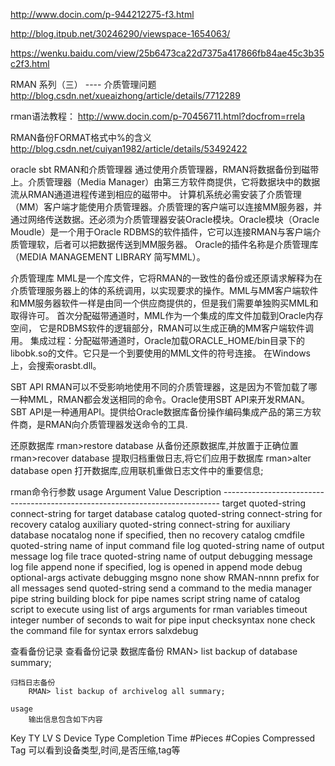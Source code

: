 http://www.docin.com/p-944212275-f3.html

http://blog.itpub.net/30246290/viewspace-1654063/

https://wenku.baidu.com/view/25b6473ca22d7375a417866fb84ae45c3b35c2f3.html




RMAN 系列（三） ---- 介质管理问题
http://blog.csdn.net/xueaizhong/article/details/7712289

rman语法教程：
http://www.docin.com/p-70456711.html?docfrom=rrela


RMAN备份FORMAT格式中%的含义
http://blog.csdn.net/cuiyan1982/article/details/53492422


oracle sbt
RMAN和介质管理器
通过使用介质管理器，RMAN将数据备份到磁带上。介质管理器（Media Manager）由第三方软件商提供，它将数据块中的数据流从RMAN通道进程传递到相应的磁带中。
计算机系统必需安装了介质管理（MM）客户端才能使用介质管理器。介质管理的客户端可以连接MM服务器，并通过网络传送数据。还必须为介质管理器安装Oracle模块。Oracle模块（Oracle Moudle）是一个用于Oracle RDBMS的软件插件，它可以连接RMAN与客户端介质管理软，后者可以把数据传送到MM服务器。
Oracle的插件名称是介质管理库（MEDIA MANAGEMENT LIBRARY 简写MML）。

介质管理库
MML是一个库文件，它将RMAN的一致性的备份或还原请求解释为在介质管理服务器上的体的系统调用，以实现要求的操作。MML与MM客户端软件和MM服务器软件一样是由同一个供应商提供的，但是我们需要单独购买MML和取得许可。
首次分配磁带通道时，MML作为一个集成的库文件加载到Oracle内存空间， 它是RDBMS软件的逻辑部分，RMAN可以生成正确的MM客户端软件调用。
集成过程：分配磁带通道时，Oracle加载ORACLE_HOME/bin目录下的libobk.so的文件。它只是一个到要使用的MML文件的符号连接。
在Windows上，会搜索orasbt.dll。

SBT API
RMAN可以不受影响地使用不同的介质管理器，这是因为不管加载了哪一种MML，RMAN都会发送相同的命令。Oracle使用SBT API来开发RMAN。SBT API是一种通用API。提供给Oracle数据库备份操作编码集成产品的第三方软件商，是RMAN向介质管理器发送命令的工具.


还原数据库
    rman>restore database
        从备份还原数据库,并放置于正确位置
    rman>recover database
        提取归档重做日志,将它们应用于数据库
    rman>alter database open
        打开数据库,应用联机重做日志文件中的重要信息;
        




rman命令行参数
usage
    Argument     Value          Description
    -----------------------------------------------------------------------------
    target       quoted-string  connect-string for target database
    catalog      quoted-string  connect-string for recovery catalog
    auxiliary    quoted-string  connect-string for auxiliary database
    nocatalog    none           if specified, then no recovery catalog
    cmdfile      quoted-string  name of input command file
    log          quoted-string  name of output message log file
    trace        quoted-string  name of output debugging message log file
    append       none           if specified, log is opened in append mode
    debug        optional-args  activate debugging
    msgno        none           show RMAN-nnnn prefix for all messages
    send         quoted-string  send a command to the media manager
    pipe         string         building block for pipe names
    script       string         name of catalog script to execute
    using        list of args   arguments for rman variables
    timeout      integer        number of seconds to wait for pipe input
    checksyntax  none           check the command file for syntax errors
    salxdebug
    
    
    
查看备份记录
查看备份记录
    数据库备份
        RMAN> list backup of database summary;
            
    归档日志备份
        RMAN> list backup of archivelog all summary;
            
    usage
        输出信息包含如下内容
Key     TY LV S Device Type Completion Time #Pieces #Copies Compressed Tag
        可以看到设备类型,时间,是否压缩,tag等